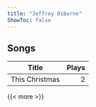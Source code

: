 ```yaml
---
title: "Jeffrey Osborne"
ShowToc: false
---
```


## Songs
Title | Plays 
----- | -----: 
This Christmas | 2

{{< more >}}
